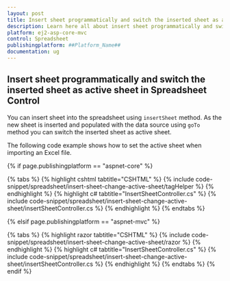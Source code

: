 ```yaml
---
layout: post
title: Insert sheet programmatically and switch the inserted sheet as active sheet in ##Platform_Name## Spreadsheet Control | Syncfusion
description: Learn here all about insert sheet programmatically and switch the inserted sheet as active sheet in Syncfusion ##Platform_Name## Spreadsheet component of Syncfusion Essential JS 2 and more.
platform: ej2-asp-core-mvc
control: Spreadsheet
publishingplatform: ##Platform_Name##
documentation: ug
---
```


## Insert sheet programmatically and switch the inserted sheet as active sheet in Spreadsheet Control

You can insert sheet into the spreadsheet using `insertSheet` method. As the new sheet is inserted and populated with the data source using `goTo` method you can switch the inserted sheet as active sheet.

The following code example shows how to set the active sheet when importing an Excel file.

{% if page.publishingplatform == "aspnet-core" %}

{% tabs %}
{% highlight cshtml tabtitle="CSHTML" %}
{% include code-snippet/spreadsheet/insert-sheet-change-active-sheet/tagHelper %}
{% endhighlight %}
{% highlight c# tabtitle="InsertSheetController.cs" %}
{% include code-snippet/spreadsheet/insert-sheet-change-active-sheet/insertSheetController.cs %}
{% endhighlight %}
{% endtabs %}

{% elsif page.publishingplatform == "aspnet-mvc" %}

{% tabs %}
{% highlight razor tabtitle="CSHTML" %}
{% include code-snippet/spreadsheet/insert-sheet-change-active-sheet/razor %}
{% endhighlight %}
{% highlight c# tabtitle="InsertSheetController.cs" %}
{% include code-snippet/spreadsheet/insert-sheet-change-active-sheet/insertSheetController.cs %}
{% endhighlight %}
{% endtabs %}
{% endif %}
